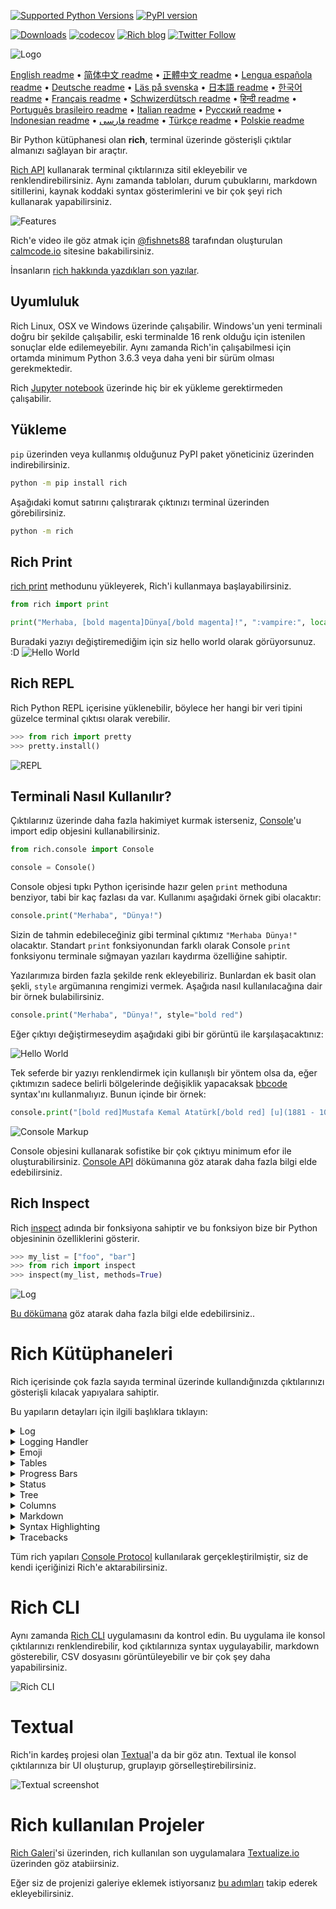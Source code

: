 [![Supported Python Versions](https://img.shields.io/pypi/pyversions/rich/13.2.0)](https://pypi.org/project/rich/) [![PyPI version](https://badge.fury.io/py/rich.svg)](https://badge.fury.io/py/rich)

[![Downloads](https://pepy.tech/badge/rich/month)](https://pepy.tech/project/rich)
[![codecov](https://img.shields.io/codecov/c/github/Textualize/rich?label=codecov&logo=codecov)](https://codecov.io/gh/Textualize/rich)
[![Rich blog](https://img.shields.io/badge/blog-rich%20news-yellowgreen)](https://www.willmcgugan.com/tag/rich/)
[![Twitter Follow](https://img.shields.io/twitter/follow/willmcgugan.svg?style=social)](https://twitter.com/willmcgugan)

![Logo](https://github.com/textualize/rich/raw/master/imgs/logo.svg)

[English readme](https://github.com/textualize/rich/blob/master/README.md)
• [简体中文 readme](https://github.com/textualize/rich/blob/master/README.cn.md)
• [正體中文 readme](https://github.com/textualize/rich/blob/master/README.zh-tw.md)
• [Lengua española readme](https://github.com/textualize/rich/blob/master/README.es.md)
• [Deutsche readme](https://github.com/textualize/rich/blob/master/README.de.md)
• [Läs på svenska](https://github.com/textualize/rich/blob/master/README.sv.md)
• [日本語 readme](https://github.com/textualize/rich/blob/master/README.ja.md)
• [한국어 readme](https://github.com/textualize/rich/blob/master/README.kr.md)
• [Français readme](https://github.com/textualize/rich/blob/master/README.fr.md)
• [Schwizerdütsch readme](https://github.com/textualize/rich/blob/master/README.de-ch.md)
• [हिन्दी readme](https://github.com/textualize/rich/blob/master/README.hi.md)
• [Português brasileiro readme](https://github.com/textualize/rich/blob/master/README.pt-br.md)
• [Italian readme](https://github.com/textualize/rich/blob/master/README.it.md)
• [Русский readme](https://github.com/textualize/rich/blob/master/README.ru.md)
• [Indonesian readme](https://github.com/textualize/rich/blob/master/README.id.md)
• [فارسی readme](https://github.com/textualize/rich/blob/master/README.fa.md)
• [Türkçe readme](https://github.com/textualize/rich/blob/master/README.tr.md)
• [Polskie readme](https://github.com/textualize/rich/blob/master/README.pl.md)

Bir Python kütüphanesi olan __rich__, terminal üzerinde gösterişli çıktılar almanızı sağlayan bir araçtır.

[Rich API](https://rich.readthedocs.io/en/latest/) kullanarak terminal çıktılarınıza sitil ekleyebilir ve
renklendirebilirsiniz. Aynı zamanda tabloları, durum çubuklarını, markdown sitillerini, kaynak koddaki syntax
gösterimlerini ve bir çok şeyi rich kullanarak yapabilirsiniz.

![Features](https://github.com/textualize/rich/raw/master/imgs/features.png)

Rich'e video ile göz atmak için [@fishnets88](https://twitter.com/fishnets88) tarafından
oluşturulan [calmcode.io](https://calmcode.io/rich/introduction.html) sitesine bakabilirsiniz.

İnsanların [rich hakkında yazdıkları son yazılar](https://www.willmcgugan.com/blog/pages/post/rich-tweets).

## Uyumluluk

Rich Linux, OSX ve Windows üzerinde çalışabilir. Windows'un yeni terminali doğru bir şekilde çalışabilir, eski
terminalde 16 renk olduğu için istenilen sonuçlar elde edilemeyebilir. Aynı zamanda Rich'in çalışabilmesi için ortamda
minimum Python 3.6.3 veya daha yeni bir sürüm olması gerekmektedir.

Rich [Jupyter notebook](https://jupyter.org/) üzerinde hiç bir ek yükleme gerektirmeden çalışabilir.

## Yükleme

`pip` üzerinden veya kullanmış olduğunuz PyPI paket yöneticiniz üzerinden indirebilirsiniz.

```sh
python -m pip install rich
```

Aşağıdaki komut satırını çalıştırarak çıktınızı terminal üzerinden görebilirsiniz.

```sh
python -m rich
```

## Rich Print

[rich print](https://rich.readthedocs.io/en/latest/introduction.html#quick-start) methodunu yükleyerek, Rich'i
kullanmaya başlayabilirsiniz.

```python
from rich import print

print("Merhaba, [bold magenta]Dünya[/bold magenta]!", ":vampire:", locals())
```

Buradaki yazıyı değiştiremediğim için siz hello world olarak görüyorsunuz. :D
![Hello World](https://github.com/textualize/rich/raw/master/imgs/print.png)

## Rich REPL

Rich Python REPL içerisine yüklenebilir, böylece her hangi bir veri tipini güzelce terminal çıktısı olarak verebilir.

```python
>>> from rich import pretty
>>> pretty.install()
```

![REPL](https://github.com/textualize/rich/raw/master/imgs/repl.png)

## Terminali Nasıl Kullanılır?

Çıktılarınız üzerinde daha fazla hakimiyet kurmak
isterseniz, [Console](https://rich.readthedocs.io/en/latest/reference/console.html#rich.console.Console)'u import edip
objesini kullanabilirsiniz.

```python
from rich.console import Console

console = Console()
```

Console objesi tıpkı Python içerisinde hazır gelen `print` methoduna benziyor, tabi bir kaç fazlası da var.
Kullanımı aşağıdaki örnek gibi olacaktır:

```python
console.print("Merhaba", "Dünya!")
```

Sizin de tahmin edebileceğiniz gibi terminal çıktımız `"Merhaba Dünya!"` olacaktır. Standart `print` fonksiyonundan
farklı olarak Console `print` fonksiyonu terminale sığmayan yazıları kaydırma özelliğine sahiptir.

Yazılarımıza birden fazla şekilde renk ekleyebiliriz. Bunlardan ek basit olan şekli, `style` argümanına rengimizi
vermek. Aşağıda nasıl kullanılacağına dair bir örnek bulabilirsiniz.

```python
console.print("Merhaba", "Dünya!", style="bold red")
```

Eğer çıktıyı değiştirmeseydim aşağıdaki gibi bir görüntü ile karşılaşacaktınız:

![Hello World](https://github.com/textualize/rich/raw/master/imgs/hello_world.png)

Tek seferde bir yazıyı renklendirmek için kullanışlı bir yöntem olsa da, eğer çıktımızın sadece belirli bölgelerinde
değişiklik yapacaksak [bbcode](https://en.wikipedia.org/wiki/BBCode) syntax'ını kullanmalıyız. Bunun içinde bir örnek:

```python
console.print("[bold red]Mustafa Kemal Atatürk[/bold red] [u](1881 - 10 Kasım 1938)[/u], [i]Türk asker ve devlet adamıdır[/i]. [bold cyan]Türk Kurtuluş Savaşı'nın başkomutanı ve Türkiye Cumhuriyeti'nin kurucusudur[/bold cyan].")
```

![Console Markup](https://github.com/textualize/rich/raw/master/imgs/where_there_is_a_will.png)

Console objesini kullanarak sofistike bir çok çıktıyu minimum efor ile
oluşturabilirsiniz. [Console API](https://rich.readthedocs.io/en/latest/console.html) dökümanına göz atarak daha fazla
bilgi elde edebilirsiniz.

## Rich Inspect

Rich [inspect](https://rich.readthedocs.io/en/latest/reference/init.html?highlight=inspect#rich.inspect) adında bir
fonksiyona sahiptir ve bu fonksiyon bize bir Python objesininin özelliklerini gösterir.

```python
>>> my_list = ["foo", "bar"]
>>> from rich import inspect
>>> inspect(my_list, methods=True)
```

![Log](https://github.com/textualize/rich/raw/master/imgs/inspect.png)

[Bu dökümana](https://rich.readthedocs.io/en/latest/reference/init.html#rich.inspect) göz atarak daha fazla bilgi elde
edebilirsiniz..

# Rich Kütüphaneleri

Rich içerisinde çok fazla sayıda terminal üzerinde kullandığınızda çıktılarınızı gösterişli kılacak yapıyalara sahiptir.

Bu yapıların detayları için ilgili başlıklara tıklayın:

<details>
<summary>Log</summary>

Console objesi içerisinde `log()` methodunu barındırır, bu tıpkı `print()` methodu gibi davranır fakat buna ek olarak
bastırıldığı zamanı da ekrana yansıtır. Bu duruma ek olarak Rich Syntax Highlighting de gerçekleştirir.
Aşağıda örnek kod parçasını:

```python
from rich.console import Console
console = Console()

test_data = [
    {"jsonrpc": "2.0", "method": "sum", "params": [None, 1, 2, 4, False, True], "id": "1",},
    {"jsonrpc": "2.0", "method": "notify_hello", "params": [7]},
    {"jsonrpc": "2.0", "method": "subtract", "params": [42, 23], "id": "2"},
]

def test_log():
    enabled = False
    context = {
        "foo": "bar",
    }
    movies = ["Deadpool", "Rise of the Skywalker"]
    console.log("Hello from", console, "!")
    console.log(test_data, log_locals=True)


test_log()
```

Ve bu kod parçasının çıktısı:

![Log](https://github.com/textualize/rich/raw/master/imgs/log.png)

`log_locals` argümanı, local olarak bulunan değişkenleri tablo olarak ekrana bastırır.

</details>
<details>
<summary>Logging Handler</summary>

Python'un logging modülünü de [Handler sınıfı](https://rich.readthedocs.io/en/latest/logging.html) ile formatlayıp
renklendirebiliriz.

![Logging](https://github.com/textualize/rich/raw/master/imgs/logging.png)

</details>

<details>
<summary>Emoji</summary>

Emojileri de kullanabilirsiniz, kullanımı markdown emojileri ile aynı.

```python
>>> console.print(":smiley: :vampire: :pile_of_poo: :thumbs_up: :raccoon:")
😃 🧛 💩 👍 🦝
```

Bu özelliği doğru yerlerde kullanmakta fayda var tabi.

</details>

<details>
<summary>Tables</summary>

Rich kullanıcılarına esnek bir [tablo](https://rich.readthedocs.io/en/latest/tables.html) imkanı sunar, birden fazla
şekilde formatlayıp, stillendirip kullanabilirsiniz.

![table movie](https://github.com/textualize/rich/raw/master/imgs/table_movie.gif)

Yukarıdaki tablo örneği [table_movie.py](https://github.com/textualize/rich/blob/master/examples/table_movie.py) örnek
kodu ile oluşturulmuştur.

Basit bir tablo örneği:

```python
from rich.console import Console
from rich.table import Table

console = Console()

table = Table(show_header=True, header_style="bold magenta")
table.add_column("Date", style="dim", width=12)
table.add_column("Title")
table.add_column("Production Budget", justify="right")
table.add_column("Box Office", justify="right")
table.add_row(
    "Dec 20, 2019", "Star Wars: The Rise of Skywalker", "$275,000,000", "$375,126,118"
)
table.add_row(
    "May 25, 2018",
    "[red]Solo[/red]: A Star Wars Story",
    "$275,000,000",
    "$393,151,347",
)
table.add_row(
    "Dec 15, 2017",
    "Star Wars Ep. VIII: The Last Jedi",
    "$262,000,000",
    "[bold]$1,332,539,889[/bold]",
)

console.print(table)
```

Kodun çıktısı aşağıdaki gibi olmaktadır:

![table](https://github.com/textualize/rich/raw/master/imgs/table.png)

Note that console markup is rendered in the same way as `print()` and `log()`. In fact, anything that is renderable by
Rich may be included in the headers / rows (even other tables).

`Table` sınıfı kendini terminal ekranına göre ayarlayabilir, genişletip, küçültebilir. Burada bunun ile alakalı bir
örnek görüyorsunuz.

![table2](https://github.com/textualize/rich/raw/master/imgs/table2.png)

</details>

<details>
<summary>Progress Bars</summary>

Uzun işlerinizi göstermek için Rich size birden fazla [progress](https://rich.readthedocs.io/en/latest/progress.html)
bar sunuyor.

Basit bir kullanımı için, her hangi bir adımınızı `track` fonksiyonu ile kapsayıp döngüye alın.

```python
from rich.progress import track

for step in track(range(100)):
    do_step(step)
```

Aşağıdaki görsellerde de görüleceği üzere birden fazla kez progress bar kullanabilirsiniz, ve dökümandan da anlışılacağı
üzere bu hiç de zor bir iş değil.

![progress](https://github.com/textualize/rich/raw/master/imgs/progress.gif)

Kolonlar kullanıcı tarafından ayarlanabilir, indirme hızını, dosya boyutunui yüzdesel olarak gösterimi gibi bir çok
şekilde gösterim sağlayabilir.

![progress](https://github.com/textualize/rich/raw/master/imgs/downloader.gif)

Eğer size de denemek
siterseniz [examples/downloader.py](https://github.com/textualize/rich/blob/master/examples/downloader.py) koduna
bakarak ve çalıştırarak indirme yapabilirsiniz.

</details>

<details>
<summary>Status</summary>

Eğer hesaplamanız gereken uzun işler varsa ve bunu progress bar ile gösteremiyorsanız
yardımınıza [status](https://rich.readthedocs.io/en/latest/reference/console.html#rich.console.Console.status) methodu
yetişecektir.

```python
from time import sleep
from rich.console import Console

console = Console()
tasks = [f"task {n}" for n in range(1, 11)]

with console.status("[bold green]Working on tasks...") as status:
    while tasks:
        task = tasks.pop(0)
        sleep(1)
        console.log(f"{task} complete")
```

Yukarıdaki kod parçacığı aşağıdaki gibi bir çıktı üretecektir.

![status](https://github.com/textualize/rich/raw/master/imgs/status.gif)

Spin animasyonu [cli-spinners](https://www.npmjs.com/package/cli-spinners) kütüphanesinden alınmıştır. `spinner`
parametresi ile seçeceğiniz spin şekilini kullanabilirsiniz.

```
python -m rich.spinner
```

Çıktısı aşağıdaki gibi bir sonuç üretecektir:

![spinners](https://github.com/textualize/rich/raw/master/imgs/spinners.gif)

</details>

<details>
<summary>Tree</summary>

Rich bir [tree](https://rich.readthedocs.io/en/latest/tree.html) yapısını yardımcı çizgiler ile bastırabilir. Bu yapı
bir dosya yapısını göstermek için veya hiyerarşik veri yapılarını göstermek için kullanılabilir.

Label yapısı ise basit bir text veya Rich üzerinde bastırılabilen her hangi bir yapı olabilir.

```
python -m rich.tree
```

Kodun çıkartacağı görüntü şu olacaktır:

![markdown](https://github.com/textualize/rich/raw/master/imgs/tree.png)

[tree.py](https://github.com/textualize/rich/blob/master/examples/tree.py) örnek dosyası ile linux'de bulunan `tree`
kodunu rich üzerinden simüle edebilirsiniz.

</details>

<details>
<summary>Columns</summary>

Rich içerikleri [kolon](https://rich.readthedocs.io/en/latest/columns.html) olarak eşit veya optimal aralıklarla
gösterebilir.

Burada basit bir `ls` klonunu görüyorsunz.

```python
import os
import sys

from rich import print
from rich.columns import Columns

directory = os.listdir(sys.argv[1])
print(Columns(directory))
```

Yukarıdaki yapıya [columns example](https://github.com/textualize/rich/blob/master/examples/columns.py) bağlantısı
üzerinden ulaşabilirsiniz.

![columns](https://github.com/textualize/rich/raw/master/imgs/columns.png)

</details>

<details>
<summary>Markdown</summary>

Rich [markdown](https://rich.readthedocs.io/en/latest/markdown.html) stillerini ve çevirme işlemlerini de ekranda
gösterebilir.

Sadece yapılması gereken `Markdown` sınıfını import edip, içeriğini doldurup ekrana bastırmak.

```python
from rich.console import Console
from rich.markdown import Markdown

console = Console()
with open("README.md") as readme:
    markdown = Markdown(readme.read())
console.print(markdown)
```

Aşağıdaki gibi bir çıktıya ulaşacağız.

![markdown](https://github.com/textualize/rich/raw/master/imgs/markdown.png)

</details>

<details>
<summary>Syntax Highlighting</summary>

Rich içerisinde [syntax highlighting](https://rich.readthedocs.io/en/latest/syntax.html)
için [pygments](https://pygments.org/) kütüphanesini kullanıyor. Tıpkı markdown'da olduğu gibi, bir tane `Syntax` objesi
oluşturup bu objeyi terminale bastırıyoruz.
Örnek:

```python
from rich.console import Console
from rich.syntax import Syntax

my_code = '''
def iter_first_last(values: Iterable[T]) -> Iterable[Tuple[bool, bool, T]]:
    """Iterate and generate a tuple with a flag for first and last value."""
    iter_values = iter(values)
    try:
        previous_value = next(iter_values)
    except StopIteration:
        return
    first = True
    for value in iter_values:
        yield first, False, previous_value
        first = False
        previous_value = value
    yield first, True, previous_value
'''
syntax = Syntax(my_code, "python", theme="monokai", line_numbers=True)
console = Console()
console.print(syntax)
```

Yukarıdaki kod parçası aşağıdaki gibi bir çıktı üretecektir.

![syntax](https://github.com/textualize/rich/raw/master/imgs/syntax.png)

</details>

<details>
<summary>Tracebacks</summary>

Rich sahip oldukları ile güzel [tracebakcs](https://rich.readthedocs.io/en/latest/traceback.html)'ler yaratabilir.
Böylece daha okunabilir ve daha kolay anlaşılabilen bir yapıya sahip olursunuz.

Burada OSX üzerinde (tıpkı Linux gibi) bir tracebacks çıktısı görüyorsunuz.

![traceback](https://github.com/textualize/rich/raw/master/imgs/traceback.png)

</details>

Tüm rich yapıları [Console Protocol](https://rich.readthedocs.io/en/latest/protocol.html) kullanılarak
gerçekleştirilmiştir, siz de kendi içeriğinizi Rich'e aktarabilirsiniz.

# Rich CLI

Aynı zamanda [Rich CLI](https://github.com/textualize/rich-cli) uygulamasını da kontrol edin. Bu uygulama ile konsol
çıktılarınızı renklendirebilir, kod çıktılarınıza syntax uygulayabilir, markdown gösterebilir, CSV dosyasını
görüntüleyebilir ve bir çok şey daha yapabilirsiniz.

![Rich CLI](https://raw.githubusercontent.com/Textualize/rich-cli/main/imgs/rich-cli-splash.jpg)

# Textual

Rich'in kardeş projesi olan [Textual](https://github.com/Textualize/textual)'a da bir göz atın. Textual ile konsol
çıktılarınıza bir UI oluşturup, gruplayıp görselleştirebilirsiniz.

![Textual screenshot](https://raw.githubusercontent.com/Textualize/textual/main/imgs/textual.png)

# Rich kullanılan Projeler

[Rich Galeri](https://www.textualize.io/rich/gallery)'si üzerinden, rich kullanılan son
uygulamalara [Textualize.io](https://www.textualize.io) üzerinden göz atabiirsiniz.

Eğer siz de projenizi galeriye eklemek istiyorsanız [bu adımları](https://www.textualize.io/gallery-instructions) takip
ederek ekleyebilirsiniz.

<!-- This is a test, no need to translate -->
